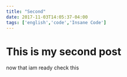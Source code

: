 ```yaml
---
title: "Second"
date: 2017-11-03T14:05:37-04:00
tags: ['english','code','Insane Code']
---
```


# This is my second post

now that iam ready check this

